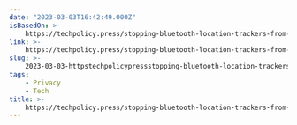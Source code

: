 ```yaml
---
date: "2023-03-03T16:42:49.000Z"
isBasedOn: >-
    https://techpolicy.press/stopping-bluetooth-location-trackers-from-becoming-people-trackers/
link: >-
    https://techpolicy.press/stopping-bluetooth-location-trackers-from-becoming-people-trackers/
slug: >-
    2023-03-03-httpstechpolicypressstopping-bluetooth-location-trackers-from-becoming-people-trackers
tags:
    - Privacy
    - Tech
title: >-
    https://techpolicy.press/stopping-bluetooth-location-trackers-from-becoming-people-trackers/
---
```

